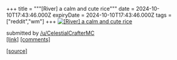 +++
title = """[River] a calm and cute rice"""
date = 2024-10-10T17:43:46.000Z
expiryDate = 2024-10-10T17:43:46.000Z
tags = ["reddit","wm"]
+++
[![[River] a calm and cute rice](https://a.thumbs.redditmedia.com/kgjmPv0JEi_r9A_sfjOwLhbUIlRK0vbEQdV1xZvRoh8.jpg "[River] a calm and cute rice")](https://www.reddit.com/r/unixporn/comments/1g0ok8d/river_a_calm_and_cute_rice/)

submitted by [/u/CelestialCrafterMC](https://www.reddit.com/user/CelestialCrafterMC)  
[\[link\]](https://www.reddit.com/gallery/1g0ok8d) [\[comments\]](https://www.reddit.com/r/unixporn/comments/1g0ok8d/river_a_calm_and_cute_rice/)

[[source]](https://www.reddit.com/r/unixporn/comments/1g0ok8d/river_a_calm_and_cute_rice/)
